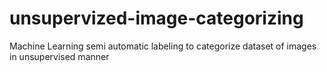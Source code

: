 # unsupervized-image-categorizing
Machine Learning semi automatic labeling to categorize dataset of images in unsupervised manner
